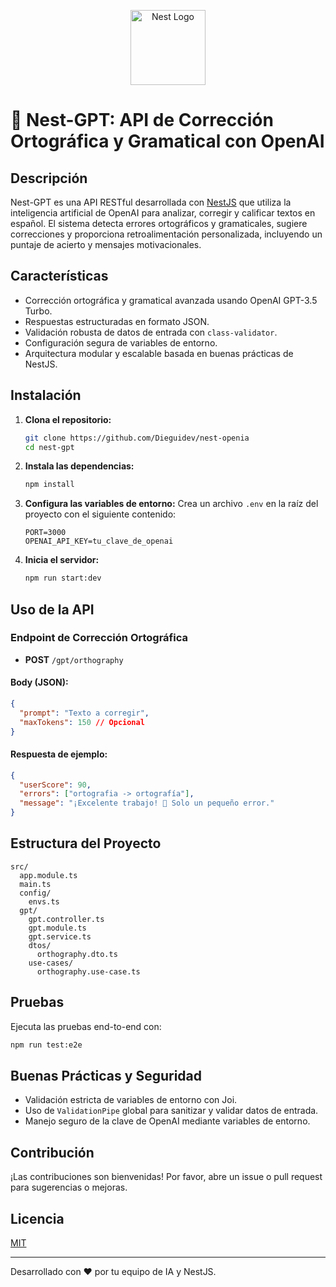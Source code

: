 <p align="center">
  <a href="http://nestjs.com/" target="blank"><img src="https://nestjs.com/img/logo-small.svg" width="120" alt="Nest Logo" /></a>
</p>

# 🧠 Nest-GPT: API de Corrección Ortográfica y Gramatical con OpenAI

## Descripción

Nest-GPT es una API RESTful desarrollada con [NestJS](https://nestjs.com/) que utiliza la inteligencia artificial de OpenAI para analizar, corregir y calificar textos en español. El sistema detecta errores ortográficos y gramaticales, sugiere correcciones y proporciona retroalimentación personalizada, incluyendo un puntaje de acierto y mensajes motivacionales.

## Características

- Corrección ortográfica y gramatical avanzada usando OpenAI GPT-3.5 Turbo.
- Respuestas estructuradas en formato JSON.
- Validación robusta de datos de entrada con `class-validator`.
- Configuración segura de variables de entorno.
- Arquitectura modular y escalable basada en buenas prácticas de NestJS.

## Instalación

1. **Clona el repositorio:**

   ```bash
   git clone https://github.com/Dieguidev/nest-openia
   cd nest-gpt
   ```

2. **Instala las dependencias:**

   ```bash
   npm install
   ```

3. **Configura las variables de entorno:**
   Crea un archivo `.env` en la raíz del proyecto con el siguiente contenido:

   ```env
   PORT=3000
   OPENAI_API_KEY=tu_clave_de_openai
   ```

4. **Inicia el servidor:**
   ```bash
   npm run start:dev
   ```

## Uso de la API

### Endpoint de Corrección Ortográfica

- **POST** `/gpt/orthography`

#### Body (JSON):

```json
{
  "prompt": "Texto a corregir",
  "maxTokens": 150 // Opcional
}
```

#### Respuesta de ejemplo:

```json
{
  "userScore": 90,
  "errors": ["ortografia -> ortografía"],
  "message": "¡Excelente trabajo! 🎉 Solo un pequeño error."
}
```

## Estructura del Proyecto

```
src/
  app.module.ts
  main.ts
  config/
    envs.ts
  gpt/
    gpt.controller.ts
    gpt.module.ts
    gpt.service.ts
    dtos/
      orthography.dto.ts
    use-cases/
      orthography.use-case.ts
```

## Pruebas

Ejecuta las pruebas end-to-end con:

```bash
npm run test:e2e
```

## Buenas Prácticas y Seguridad

- Validación estricta de variables de entorno con Joi.
- Uso de `ValidationPipe` global para sanitizar y validar datos de entrada.
- Manejo seguro de la clave de OpenAI mediante variables de entorno.

## Contribución

¡Las contribuciones son bienvenidas! Por favor, abre un issue o pull request para sugerencias o mejoras.

## Licencia

[MIT](LICENSE)

---

Desarrollado con ❤️ por tu equipo de IA y NestJS.
